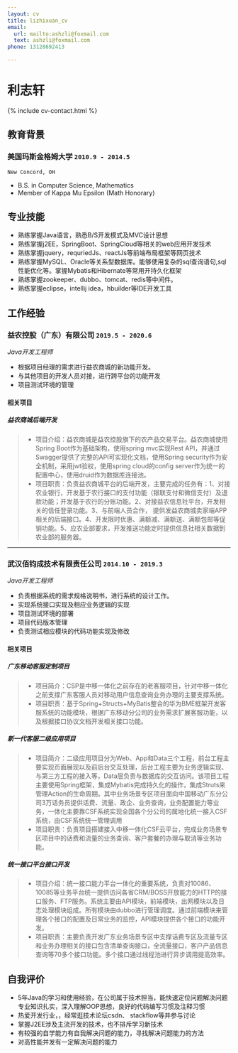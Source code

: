 ```yaml
---
layout: cv
title: lizhixuan_cv
email:
  url: mailto:ashzli@foxmail.com
  text: ashzli@foxmail.com
phone: 13128692413

---
```


# 利志轩

<!--
include contact information from the front matter
Supported arguments:
    - homepage: url, text
    - phone
    - email
-->

{% include cv-contact.html %}

## 教育背景

### **美国玛斯金格姆大学** `2010.9 - 2014.5`

```
New Concord, OH
```

- B.S. in Computer Science, Mathematics
- Member of Kappa Mu Epsilon (Math Honorary)


## 专业技能

+ 熟练掌握Java语言，熟悉B/S开发模式及MVC设计思想
+ 熟练掌握j2EE，SpringBoot、SpringCloud等相关的web应用开发技术
+ 熟练掌握jquery，requriedJs、reactJs等前端布局框架等网页技术
+ 熟练掌握MySQL、Oracle等关系型数据库。能够使用复杂的sql查询语句,sql性能优化等。掌握Mybatis和Hibernate等常用开持久化框架
+ 熟练掌握zookeeper、dubbo、tomcat、redis等中间件。
+ 熟练掌握eclipse，intellij idea，hbuilder等IDE开发工具

## 工作经验

### **益农控股（广东）有限公司** `2019.5 - 2020.6`

_Java开发工程师_<br>
+ 根据项目经理的需求进行益农商城的新功能开发。
+ 与其他项目的开发人员对接，进行跨平台的功能开发
+ 项目测试环境的管理

#### 相关项目
##### 益农商城后端开发
> + 项目介绍：益农商城是益农控股旗下的农产品交易平台。益农商城使用Spring Boot作为基础架构，使用spring mvc实现Rest API，并通过Swagger提供了完整的API可实现化文档，使用Spring security作为安全机制，采用jwt验权，使用spring cloud的config server作为统一的配置中心，使用druid作为数据库连接池。
> + 项目职责：负责益农商城平台的后端开发，主要完成的任务有：1、对接农业银行，开发基于农行接口的支付功能（银联支付和微信支付）及退款功能；开发基于农行的分账功能。2、对接益农信息社平台，开发相关的信任登录功能。3、与前端人员合作， 提供发益农商城卖家端APP相关的后端接口。4、开发限时优惠、满额减、满额送、满额包邮等促销功能。5、应农业部要求，开发推送功能定时提供信息社相关数据到农业部的服务器。

----------

### **武汉佰钧成技术有限责任公司** `2014.10 - 2019.3`

_Java开发工程师_<br>
+ 负责根据系统的需求规格说明书，进行系统的设计工作。
+ 实现系统接口实现及相应业务逻辑的实现
+ 项目测试环境的部署
+ 项目代码版本管理
+ 负责测试相应模块的代码功能实现及修改

#### 相关项目
##### 广东移动客服定制项目
>  + 项目简介：CSP是中移一体化之前存在的老客服项目，针对中移一体化之前支撑广东客服人员对移动用户信息查询业务办理的主要支撑系统。
>  + 项目职责：基于Spring+Structs+MyBatis整合的华为BME框架开发客服系统的功能模块，根据广东移动分公司的业务需求扩展客服功能，以及根据接口协议文档开发相关接口功能。

##### 新一代客服二级应用项目
> + 项目简介：二级应用项目分为Web、App和Data三个工程，前台工程主要实现页面展现以及前后台交互处理，后台工程主要为业务逻辑实现、与第三方工程的接入等，Data层负责与数据库的交互访问。该项目工程主要使用Spring框架，集成Mybatis完成持久化的操作，集成Struts来管理Action的生命周期。其中业务场景专区项目面向中国移动广东分公司3万话务员提供话费、流量、政企、业务查询，业务配置能力等业务，一体化主要靠CSF系统实现全国各个分公司的属地化统一接入CSF系统，由CSF系统统一管理调用
> + 项目职责：负责项目搭建接入中移一体化CSF云平台，完成业务场景专区项目中的话费和流量的业务查询、客户套餐的办理与取消等业务功能。

##### 统一接口平台接口开发
> + 项目介绍：统一接口能力平台一体化的重要系统，负责对10086、10085等业务平台统一提供访问各省CRM/BOSS开放能力的HTTP的接口服务、FTP服务。系统主要由API模块，前端模块，出网模块以及日志处理模块组成。所有模块由dubbo进行管理调度。通过前端模块来管理各个接口的配置及日常业务的监控，API模块提供各个接口的功能开发。
> + 项目职责：主要负责开发广东业务场景专区中支撑话费专区及流量专区和业务办理相关的接口包含清单查询接口，全流量接口，客户产品信息查询等70多个接口功能。多个接口通过线程池进行异步调用提高效率。

## 自我评价
+ 5年Java的学习和使用经验，在公司属于技术担当，能快速定位问题解决问题专业知识扎实，深入理解OOP思想，良好的代码编写习惯及注释习惯
+ 热爱开发行业，，经常逛技术论坛csdn、 stackflow等并参与讨论
+ 掌握J2EE涉及主流开发的技术，也不排斥学习新技术
+ 有较强的自学能力有自我解决问题的能力，寻找解决问题能力的方法
+ 对高性能并发有一定解决问题的能力
